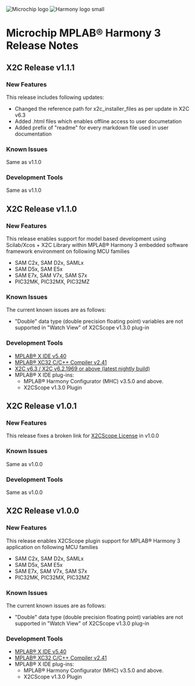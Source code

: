 ﻿![Microchip logo](https://raw.githubusercontent.com/wiki/Microchip-MPLAB-Harmony/Microchip-MPLAB-Harmony.github.io/images/microchip_logo.png)
![Harmony logo small](https://raw.githubusercontent.com/wiki/Microchip-MPLAB-Harmony/Microchip-MPLAB-Harmony.github.io/images/microchip_mplab_harmony_logo_small.png)

# Microchip MPLAB® Harmony 3 Release Notes

## X2C Release v1.1.1
### New Features
This release includes following updates:
 - Changed the reference path for x2c_installer_files as per update in X2C v6.3
 - Added .html files which enables offline access to user documetation
 - Added prefix of "readme" for every markdown file used in user documentation

### Known Issues

Same as v1.1.0

### Development Tools

Same as v1.1.0

## X2C Release v1.1.0
### New Features
This release enables  support for model based development using Scilab/Xcos + X2C Library within MPLAB® Harmony 3 embedded software framework environment on following MCU families

- SAM C2x, SAM D2x, SAMLx
- SAM D5x, SAM E5x
- SAM E7x, SAM V7x, SAM S7x
- PIC32MK, PIC32MX, PIC32MZ



### Known Issues

The current known issues are as follows:

* "Double" data type (double precision floating point) variables are not supported in "Watch View" of X2CScope v1.3.0 plug-in

### Development Tools

* [MPLAB® X IDE v5.40](https://www.microchip.com/mplab/mplab-x-ide)
* [MPLAB® XC32 C/C++ Compiler v2.41](https://www.microchip.com/mplab/compilers)
* [X2C v6.3 / X2C v6.2.1969 or above (latest nightly build)](https://x2c.lcm.at/downloads/)
* MPLAB® X IDE plug-ins:
    * MPLAB® Harmony Configurator (MHC) v3.5.0 and above.
    * X2CScope v1.3.0 Plugin


## X2C Release v1.0.1
### New Features
This release fixes a broken link for [X2CScope License](x2c_scope_license.md) in v1.0.0

### Known Issues

Same as v1.0.0

### Development Tools

Same as v1.0.0

## X2C Release v1.0.0
### New Features
This release enables X2CScope plugin support for MPLAB® Harmony 3 application on following MCU families

- SAM C2x, SAM D2x, SAMLx
- SAM D5x, SAM E5x
- SAM E7x, SAM V7x, SAM S7x
- PIC32MK, PIC32MX, PIC32MZ



### Known Issues

The current known issues are as follows:

* "Double" data type (double precision floating point) variables are not supported in "Watch View" of X2CScope v1.3.0 plug-in

### Development Tools

* [MPLAB® X IDE v5.40](https://www.microchip.com/mplab/mplab-x-ide)
* [MPLAB® XC32 C/C++ Compiler v2.41](https://www.microchip.com/mplab/compilers)
* MPLAB® X IDE plug-ins:
    * MPLAB® Harmony Configurator (MHC) v3.5.0 and above.
    * X2CScope v1.3.0 Plugin
